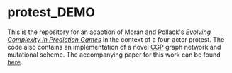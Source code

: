 # protest_DEMO
This is the repository for an adaption of Moran and Pollack's [*Evolving Complexity in Prediction Games*](https://pubmed.ncbi.nlm.nih.gov/30933627/) in the context of a four-actor protest. The code also contains an implementation of a novel [CGP](https://link.springer.com/article/10.1007/s10710-019-09360-6) graph network and mutational scheme. The accompanying paper for this work can be found [here](https://github.com/Ajax12345/protest_DEMO/blob/main/ProtestGP__Coevolutionary_Genetic_Programming_For_Simulating_Collective_Action.pdf). 
